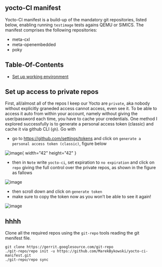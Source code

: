 ## yocto-CI manifest

Yocto-CI manifest is a build-up of the mandatory git repositories, listed below, enabling running `testimage` tests agains QEMU or SIMICS. The manifest comprises the following repositories:
- meta-cxl 
- meta-openembedded
- poky

## Table-Of-Contents

- [Set up working environment](#set-up-working-environment)  

## Set up access to private repos

First, all/almost all of the repos I keep our Yocto are `private`, aka nobody without explicitly graneded access cannot access, even see it. To be able to access it auto from within your account, namely without giving the user/password each time, you have to cache your credentials. One method I explored successfully is to generate a personal access token (classic) and cache it via github CLI (`gh`). Go with

- go to https://github.com/settings/tokens and click on `generate a personal access token (classic)`, figure below

![image](https://github.com/user-attachments/assets/44e5a5d7-bb84-4de8-9587-c98ee95f4931){ width="42" height="42" }

- then in `Note` write `yocto-ci`, set expiration to `no expiration` and click on `repo` giving the full control over the private repos, as shown in the figure as fallows

![image](https://github.com/user-attachments/assets/0dfb35ac-675f-44fa-ae41-672b9fbe1995)

- then scroll down and click on `generate token`
- make sure to copy the token now as you won’t be able to see it again!

![image](https://github.com/user-attachments/assets/48efcae5-8548-493d-972a-17bc20db7d31)

  
## hhhh

Clone all the required repos using the `git-repo` tools reading the git menifest file.

```
git clone https://gerrit.googlesource.com/git-repo
./git-repo/repo init -u https://github.com/MarekBykowski/yocto-ci-manifest.git
./git-repo/repo sync
```
